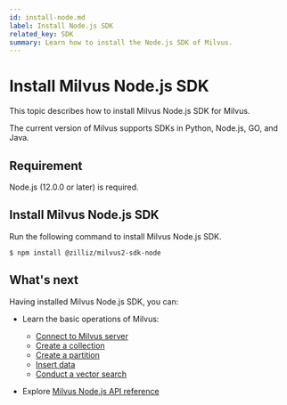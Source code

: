```yaml
---
id: install-node.md
label: Install Node.js SDK
related_key: SDK
summary: Learn how to install the Node.js SDK of Milvus.
---
```


# Install Milvus Node.js SDK

This topic describes how to install Milvus Node.js SDK for Milvus.

The current version of Milvus supports SDKs in Python, Node.js, GO, and Java.

## Requirement

Node.js (12.0.0 or later) is required.

## Install Milvus Node.js SDK

Run the following command to install Milvus Node.js SDK.

```
$ npm install @zilliz/milvus2-sdk-node
```

## What's next

Having installed Milvus Node.js SDK, you can:

- Learn the basic operations of Milvus:
  - [Connect to Milvus server](manage_connection.md)
  - [Create a collection](create_collection.md)
  - [Create a partition](create_partition.md)
  - [Insert data](insert_data.md)
  - [Conduct a vector search](search.md)

- Explore [Milvus Node.js API reference](/api-reference/node/v{{var.milvus_node_sdk_version}}/About.md)

